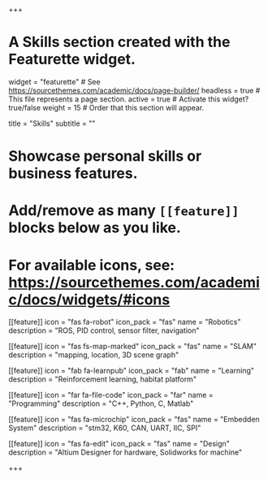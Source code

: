 +++
# A Skills section created with the Featurette widget.
widget = "featurette"  # See https://sourcethemes.com/academic/docs/page-builder/
headless = true  # This file represents a page section.
active = true  # Activate this widget? true/false
weight = 15  # Order that this section will appear.

title = "Skills"
subtitle = ""

# Showcase personal skills or business features.
# 
# Add/remove as many `[[feature]]` blocks below as you like.
# 
# For available icons, see: https://sourcethemes.com/academic/docs/widgets/#icons

[[feature]]
  icon = "fas fa-robot"
  icon_pack = "fas"
  name = "Robotics"
  description = "ROS, PID control, sensor filter, navigation" 

[[feature]]
  icon = "fas fs-map-marked"
  icon_pack = "fas"
  name = "SLAM"
  description = "mapping, location, 3D scene graph"  

[[feature]]
  icon = "fab fa-learnpub"
  icon_pack = "fab"
  name = "Learning"
  description = "Reinforcement learning, habitat platform"

[[feature]]
  icon = "far fa-file-code"
  icon_pack = "far"
  name = "Programming"
  description = "C++, Python, C, Matlab"
  
[[feature]]
  icon = "fas fa-microchip"
  icon_pack = "fas"
  name = "Embedden System"
  description = "stm32, K60, CAN, UART, IIC, SPI"

[[feature]]
  icon = "fas fa-edit"
  icon_pack = "fas"
  name = "Design"
  description = "Altium Designer for hardware, Solidworks for machine"

+++
